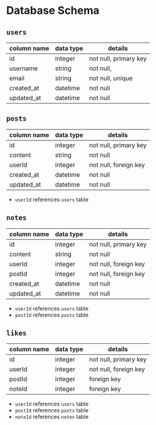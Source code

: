 # **Database Schema**

## `users`

| column name | data type | details                   |
|-------------|-----------|---------------------------|
| id          | integer   | not null, primary key     |
| username    | string    | not null,                 |
| email       | string    | not null, unique          |
| created_at  | datetime  | not null                  |
| updated_at  | datetime  | not null                  |
 
## `posts`

| column name | data type | details               |
|-------------|-----------|-----------------------|
| id          | integer   | not null, primary key |
| content     | string    | not null              |
| userId      | integer   | not null, foreign key |
| created_at  | datetime  | not null              |
| updated_at  | datetime  | not null              |

* `userId` references `users` table

## `notes`

| column name   | data type | details               |
|---------------|-----------|-----------------------|
| id            | integer   | not null, primary key | 
| content       | string    | not null              |
| userId        | integer   | not null, foreign key |
| postId        | integer   | not null, foreign key |
| created_at    | datetime  | not null              |
| updated_at    | datetime  | not null              |

* `userId` references `users` table
* `postId` references `posts` table

## `likes`

| column name   | data type | details                        |
|---------------|-----------|--------------------------------|
| id            | integer   | not null, primary key          |
| userId        | integer   | not null, foreign key          | 
| postId        | integer   | foreign key                    |
| noteId        | integer   | foreign key                    |

* `userId` references `users` table
* `postId` references `posts` table
* `noteId` references `notes` table
